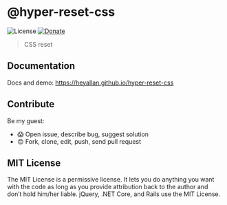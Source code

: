 # @hyper-reset-css

![License][LicenseBadgeURL]
[![Donate][DonateBadgeURL]][DonateURL]

> CSS reset

## Documentation

Docs and demo: <https://heyallan.github.io/hyper-reset-css>

## Contribute

Be my guest:

- 😱 Open issue, describe bug, suggest solution
- 😊 Fork, clone, edit, push, send pull request

## MIT License

The MIT License is a permissive license. It lets you do anything you want with the code as long as you provide attribution back to the author and don’t hold him/her liable. jQuery, .NET Core, and Rails use the MIT License.

[LicenseBadgeURL]: https://img.shields.io/badge/License-MIT-blue.svg
[DonateBadgeURL]: https://img.shields.io/badge/Support_Active-Development-blue.svg
[DonateURL]: https://www.paypal.me/heyallan/10
